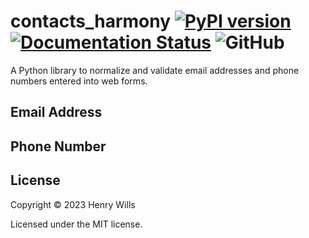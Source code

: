# contacts_harmony [![PyPI version](https://badge.fury.io/py/contacts_harmony.svg)](https://badge.fury.io/py/contacts_harmony) [![Documentation Status](https://readthedocs.org/projects/contacts-harmony/badge/?version=latest)](https://contacts-harmony.readthedocs.io/en/latest/?badge=latest) ![GitHub](https://img.shields.io/github/license/TheHenryWills/contacts_harmony)
A Python library to normalize and validate email addresses and phone numbers entered into web forms.




## Email Address  
## Phone Number 
## License
Copyright © 2023 Henry Wills

Licensed under the MIT license.
